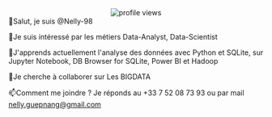 <div id="profile views" align="center">
  <img src="https://komarev.com/ghpvc/?username=Nelly-98&style=flat-square&color=blue" alt="profile views"/>
</div>
👋Salut, je suis @Nelly-98

👀Je suis intéressé par les métiers Data-Analyst, Data-Scientist

🌱J'apprends actuellement l'analyse des données avec Python et SQLite, sur Jupyter Notebook, DB Browser for SQLite, Power BI et Hadoop

💞️Je cherche à collaborer sur Les BIGDATA

📫Comment me joindre ? Je réponds au +33 7 52 08 73 93 ou par mail nelly.guepnang@gmail.com
